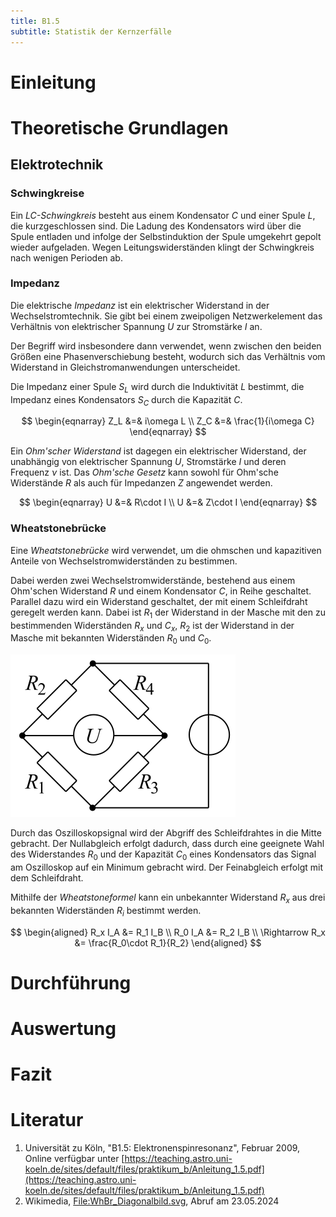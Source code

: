 ```yaml
---
title: B1.5
subtitle: Statistik der Kernzerfälle
---
```

# Einleitung

# Theoretische Grundlagen

## Elektrotechnik
### Schwingkreise
Ein *$LC$-Schwingkreis* besteht aus einem Kondensator $C$ und einer Spule $L$, die kurzgeschlossen sind. Die Ladung des Kondensators wird über die Spule entladen und infolge der Selbstinduktion der Spule umgekehrt gepolt wieder aufgeladen. Wegen Leitungswiderständen klingt der Schwingkreis nach wenigen Perioden ab.

### Impedanz
Die elektrische *Impedanz* ist ein elektrischer Widerstand in der Wechselstromtechnik. Sie gibt bei einem zweipoligen Netzwerkelement das Verhältnis von elektrischer Spannung $U$ zur Stromstärke $I$ an.

Der Begriff wird insbesondere dann verwendet, wenn zwischen den beiden Größen eine Phasenverschiebung besteht, wodurch sich das Verhältnis vom Widerstand in Gleichstromanwendungen unterscheidet.

Die Impedanz einer Spule $S_L$ wird durch die Induktivität $L$ bestimmt, die Impedanz eines Kondensators $S_C$ durch die Kapazität $C$.

$$
\begin{eqnarray}
    Z_L &=& i\omega L \\
    Z_C &=& \frac{1}{i\omega C}
\end{eqnarray}
$$

Ein *Ohm'scher Widerstand* ist dagegen ein elektrischer Widerstand, der unabhängig von elektrischer Spannung $U$, Stromstärke $I$ und deren Frequenz $\nu$ ist. Das *Ohm'sche Gesetz* kann sowohl für Ohm'sche Widerstände $R$ als auch für Impedanzen $Z$ angewendet werden.

$$
\begin{eqnarray}
    U &=& R\cdot I \\
    U &=& Z\cdot I
\end{eqnarray}
$$

### Wheatstonebrücke
Eine *Wheatstonebrücke* wird verwendet, um die ohmschen und kapazitiven Anteile von Wechselstromwiderständen zu bestimmen.

Dabei werden zwei Wechselstromwiderstände, bestehend aus einem Ohm'schen Widerstand $R$ und einem Kondensator $C$, in Reihe geschaltet. Parallel dazu wird ein Widerstand geschaltet, der mit einem Schleifdraht geregelt werden kann. Dabei ist $R_1$ der Widerstand in der Masche mit den zu bestimmenden Widerständen $R_x$ und $C_x$, $R_2$ ist der Widerstand in der Masche mit bekannten Widerständen $R_0$ und $C_0$.

![Schaltplan einer Wheatstonebrücke \cite{File:WhBr_Diagonalbild.svg}](../media/B1.5/WhBr_Diagonalbild.png)

Durch das Oszilloskopsignal wird der Abgriff des Schleifdrahtes in die Mitte gebracht. Der Nullabgleich erfolgt dadurch, dass durch eine geeignete Wahl des Widerstandes $R_0$ und der Kapazität $C_0$ eines Kondensators das Signal am Oszilloskop auf ein Minimum gebracht wird. Der Feinabgleich erfolgt mit dem Schleifdraht.

Mithilfe der *Wheatstoneformel* kann ein unbekannter Widerstand $R_x$ aus drei bekannten Widerständen $R_i$ bestimmt werden.

$$
\begin{aligned}
    R_x I_A &= R_1 I_B \\
    R_0 I_A &= R_2 I_B \\
    \Rightarrow R_x &= \frac{R_0\cdot R_1}{R_2}
\end{aligned}
$$

# Durchführung

# Auswertung

# Fazit

# Literatur
1. Universität zu Köln, "B1.5: Elektronenspinresonanz", Februar 2009, Online verfügbar unter [https://teaching.astro.uni-koeln.de/sites/default/files/praktikum_b/Anleitung_1.5.pdf](https://teaching.astro.uni-koeln.de/sites/default/files/praktikum_b/Anleitung_1.5.pdf)
2. Wikimedia, [File:WhBr_Diagonalbild.svg](https://upload.wikimedia.org/wikipedia/commons/e/e3/WhBr_Diagonalbild.svg), Abruf am 23.05.2024
